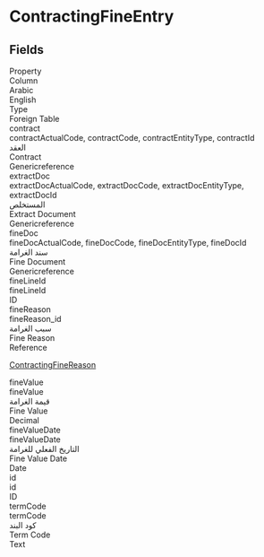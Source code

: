 # ContractingFineEntry

<ContentFilter/>

<div class='searchable'>

## Fields

<div class="nama-table">
<div class="row header-row">
<div class="cell">Property</div>
<div class="cell">Column</div>
<div class="cell">Arabic</div>
<div class="cell">English</div>
<div class="cell">Type</div>
<div class="cell">Foreign Table</div>
</div><div class="row searchable" id="contract">
<div class="cell" data-label="Property">contract</div>
<div class="cell gen-ref-column" data-label="Column">contractActualCode,  contractCode,  contractEntityType,  contractId</div>
<div class="cell" data-label="Arabic">العقد</div>
<div class="cell" data-label="English">Contract</div>
<div class="cell" data-label="Type">Genericreference</div>

</div>

<div class="row searchable" id="extractDoc">
<div class="cell" data-label="Property">extractDoc</div>
<div class="cell gen-ref-column" data-label="Column">extractDocActualCode,  extractDocCode,  extractDocEntityType,  extractDocId</div>
<div class="cell" data-label="Arabic">المستخلص</div>
<div class="cell" data-label="English">Extract Document</div>
<div class="cell" data-label="Type">Genericreference</div>

</div>

<div class="row searchable" id="fineDoc">
<div class="cell" data-label="Property">fineDoc</div>
<div class="cell gen-ref-column" data-label="Column">fineDocActualCode,  fineDocCode,  fineDocEntityType,  fineDocId</div>
<div class="cell" data-label="Arabic">سند الغرامة</div>
<div class="cell" data-label="English">Fine Document</div>
<div class="cell" data-label="Type">Genericreference</div>

</div>

<div class="row searchable" id="fineLineId">
<div class="cell" data-label="Property">fineLineId</div>
<div class="cell" data-label="Column">fineLineId</div>
<div class="cell" data-label="Arabic"></div>
<div class="cell" data-label="English"></div>
<div class="cell" data-label="Type">ID</div>

</div>

<div class="row searchable" id="fineReason">
<div class="cell" data-label="Property">fineReason</div>
<div class="cell" data-label="Column">fineReason_id</div>
<div class="cell" data-label="Arabic">سبب الغرامة</div>
<div class="cell" data-label="English">Fine Reason</div>
<div class="cell" data-label="Type">Reference</div>
<div class="cell" data-label="Foreign Table">

 [ContractingFineReason](/modules/contracting/ContractingFineReason.md) 
</div>
</div>

<div class="row searchable" id="fineValue">
<div class="cell" data-label="Property">fineValue</div>
<div class="cell" data-label="Column">fineValue</div>
<div class="cell" data-label="Arabic">قيمة الغرامة</div>
<div class="cell" data-label="English">Fine Value</div>
<div class="cell" data-label="Type">Decimal</div>

</div>

<div class="row searchable" id="fineValueDate">
<div class="cell" data-label="Property">fineValueDate</div>
<div class="cell" data-label="Column">fineValueDate</div>
<div class="cell" data-label="Arabic">التاريخ الفعلي للغرامة</div>
<div class="cell" data-label="English">Fine Value Date</div>
<div class="cell" data-label="Type">Date</div>

</div>

<div class="row searchable" id="id">
<div class="cell" data-label="Property">id</div>
<div class="cell" data-label="Column">id</div>
<div class="cell" data-label="Arabic"></div>
<div class="cell" data-label="English"></div>
<div class="cell" data-label="Type">ID</div>

</div>

<div class="row searchable" id="termCode">
<div class="cell" data-label="Property">termCode</div>
<div class="cell" data-label="Column">termCode</div>
<div class="cell" data-label="Arabic">كود البند</div>
<div class="cell" data-label="English">Term Code</div>
<div class="cell" data-label="Type">Text</div>

</div>


</div>
</div>

